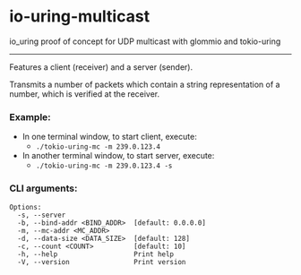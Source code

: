 # io-uring-multicast
io_uring proof of concept for UDP multicast with glommio and tokio-uring

---

Features a client (receiver) and a server (sender).

Transmits a number of packets which contain a string representation of a number, which is verified at the receiver.

### Example:
- In one terminal window, to start client, execute:
    - `./tokio-uring-mc -m 239.0.123.4`
- In another terminal window, to start server, execute:
    - `./tokio-uring-mc -m 239.0.123.4 -s`
    

### CLI arguments:
```
Options:
  -s, --server                 
  -b, --bind-addr <BIND_ADDR>  [default: 0.0.0.0]
  -m, --mc-addr <MC_ADDR>      
  -d, --data-size <DATA_SIZE>  [default: 128]
  -c, --count <COUNT>          [default: 10]
  -h, --help                   Print help
  -V, --version                Print version
 ```
